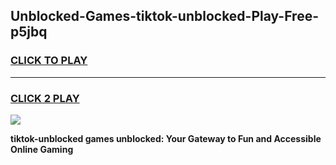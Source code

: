 
## Unblocked-Games-tiktok-unblocked-Play-Free-p5jbq
<h3>
<a href="https://premium76.site?title=tiktok-unblocked&ref=23A">CLICK TO PLAY</a></h3>
<hr>

<h3>
<a href="https://premium76.site?title=tiktok-unblocked&ref=23A">CLICK 2 PLAY</a>
  
</h3>

<a href="https://premium76.site?title=tiktok-unblocked&ref=23A"><img src="https://clearcache.store/games.png"></a>


**tiktok-unblocked games unblocked: Your Gateway to Fun and Accessible Online Gaming**
